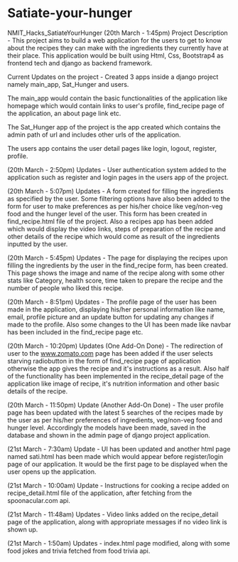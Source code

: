 # Satiate-your-hunger
NMIT_Hacks_SatiateYourHunger
(20th March - 1:45pm) Project Description - This project aims to build a web application for the users to get to know about the recipes they can make with the ingredients they currently have at their place. This application would be built using Html, Css, Bootstrap4 as frontend tech and django as backend framework.

Current Updates on the project - Created 3 apps inside a django project namely main_app, Sat_Hunger and users.

The main_app would contain the basic functionalities of the application like homepage which would contain links to user's profile, find_recipe page of the application, an about page link etc.

The Sat_Hunger app of the project is the app created which contains the admin path of url and includes other urls of the application.

The users app contains the user detail pages like login, logout, register, profile.

(20th March - 2:50pm) Updates - User authentication system added to the application such as register and login pages in the users app of the project.

(20th March - 5:07pm) Updates - A form created for filling the ingredients as specified by the user. Some filtering options have also been added to the form for user to make preferences as per his/her choice like veg/non-veg food and the hunger level of the user. This form has been created in find_recipe.html file of the project. Also a recipes app has been added which would display the video links, steps of preparation of the recipe and other details of the recipe which would come as result of the ingredients inputted by the user.

(20th March - 5:45pm) Updates - The page for displaying the recipes upon filling the ingredients by the user in the find_recipe form, has been created. This page shows the image and name of the recipe along with some other stats like Category, health score, time taken to prepare the recipe and the number of people who liked this recipe.

(20th March - 8:51pm) Updates - The profile page of the user has been made in the application, displaying his/her personal information like name, email, profile picture and an update button for updating any changes if made to the profile. Also some changes to the UI has been made like navbar has been included in the find_recipe page etc.

(20th March - 10:20pm) Updates (One Add-On Done) - The redirection of user to the www.zomato.com page has been added if the user selects starving radiobutton in the form of find_recipe page of application otherwise the app gives the recipe and it's instructions as a result. Also half of the functionality has been implemented in the recipe_detail page of the application like image of recipe, it's nutrition information and other basic details of the recipe.

(20th March - 11:50pm) Update (Another Add-On Done) - The user profile page has been updated with the latest 5 searches of the recipes made by the user as per his/her preferences of ingredients, veg/non-veg food and hunger level. Accordingly the models have been made, saved in the database and shown in the admin page of django project application.

(21st March - 7:30am) Update - UI has been updated and another html page named sati.html has been made which would appear before register/login page of our application. It would be the first page to be displayed when the user opens up the application.

(21st March - 10:00am) Update - Instructions for cooking a recipe added on recipe_detail.html file of the application, after fetching from the spoonacular.com api.

(21st March - 11:48am) Updates - Video links added on the recipe_detail page of the application, along with appropriate messages if no video link is shown up.

(21st March - 1:50am) Updates - index.html page modified, along with some food jokes and trivia fetched from food trivia api.
